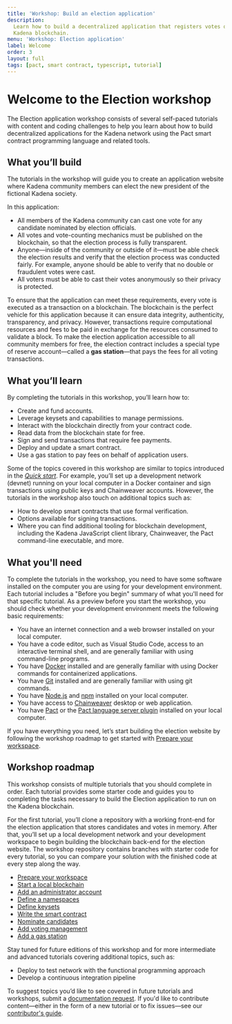 ```yaml
---
title: 'Workshop: Build an election application'
description:
  Learn how to build a decentralized application that registers votes on the
  Kadena blockchain.
menu: 'Workshop: Election application'
label: Welcome
order: 3
layout: full
tags: [pact, smart contract, typescript, tutorial]
---
```


# Welcome to the Election workshop

The Election application workshop consists of several self-paced tutorials with
content and coding challenges to help you learn about how to build decentralized
applications for the Kadena network using the Pact smart contract programming
language and related tools.

## What you’ll build

The tutorials in the workshop will guide you to create an application website
where Kadena community members can elect the new president of the fictional
Kadena society.

In this application:

- All members of the Kadena community can cast one vote for any candidate
  nominated by election officials.
- All votes and vote-counting mechanics must be published on the blockchain, so
  that the election process is fully transparent.
- Anyone—inside of the community or outside of it—must be able check the
  election results and verify that the election process was conducted fairly.
  For example, anyone should be able to verify that no double or fraudulent
  votes were cast.
- All voters must be able to cast their votes anonymously so their privacy is
  protected.

To ensure that the application can meet these requirements, every vote is
executed as a transaction on a blockchain. The blockchain is the perfect vehicle
for this application because it can ensure data integrity, authenticity,
transparency, and privacy. However, transactions require computational resources
and fees to be paid in exchange for the resources consumed to validate a block.
To make the election application accessible to all community members for free,
the election contract includes a special type of reserve account—called a **gas
station**—that pays the fees for all voting transactions.

## What you’ll learn

By completing the tutorials in this workshop, you’ll learn how to:

- Create and fund accounts.
- Leverage keysets and capabilities to manage permissions.
- Interact with the blockchain directly from your contract code.
- Read data from the blockchain state for free.
- Sign and send transactions that require fee payments.
- Deploy and update a smart contract.
- Use a gas station to pay fees on behalf of application users.

Some of the topics covered in this workshop are similar to topics introduced in
the [_Quick start_](/build/quickstart). For example, you’ll set up a development
network (devnet) running on your local computer in a Docker container and sign
transactions using public keys and Chainweaver accounts. However, the tutorials
in the workshop also touch on additional topics such as:

- How to develop smart contracts that use formal verification.
- Options available for signing transactions.
- Where you can find additional tooling for blockchain development, including
  the Kadena JavaScript client library, Chainweaver, the Pact command-line
  executable, and more.

## What you'll need

To complete the tutorials in the workshop, you need to have some software
installed on the computer you are using for your development environment. Each
tutorial includes a "Before you begin" summary of what you'll need for that
specific tutorial. As a preview before you start the workshop, you should check
whether your development environment meets the following basic requirements:

- You have an internet connection and a web browser installed on your local
  computer.
- You have a code editor, such as Visual Studio Code, access to an interactive
  terminal shell, and are generally familiar with using command-line programs.
- You have [Docker](https://docs.docker.com/get-docker/) installed and are
  generally familiar with using Docker commands for containerized applications.
- You have [Git](https://git-scm.com/downloads) installed and are generally
  familiar with using git commands.
- You have [Node.js](https://nodejs.dev/en/learn/how-to-install-nodejs/) and
  [npm](https://docs.npmjs.com/downloading-and-installing-node-js-and-npm)
  installed on your local computer.
- You have access to
  [Chainweaver](https://github.com/kadena-io/chainweaver/releases) desktop or
  web application.
- You have [Pact](https://github.com/kadena-io/pact#installing-pact) or the
  [Pact language server plugin](https://github.com/kadena-io/pact-lsp/releases)
  installed on your local computer.

If you have everything you need, let’s start building the election website by
following the workshop roadmap to get started with
[Prepare your workspace](/build/guides/election-dapp-tutorial/01-getting-started).

## Workshop roadmap

This workshop consists of multiple tutorials that you should complete in order.
Each tutorial provides some starter code and guides you to completing the tasks
necessary to build the Election application to run on the Kadena blockchain.

For the first tutorial, you’ll clone a repository with a working front-end for
the election application that stores candidates and votes in memory. After that,
you’ll set up a local development network and your development workspace to
begin building the blockchain back-end for the election website. The workshop
repository contains branches with starter code for every tutorial, so you can
compare your solution with the finished code at every step along the way.

- [Prepare your workspace](/build/guides/election-dapp-tutorial/prepare-your-workspace)
- [Start a local blockchain](/build/guides/election-dapp-tutorial/start-a-local-blockchain)
- [Add an administrator account](/build/guides/election-dapp-tutorial/add-admin-account)
- [Define a namespaces](/build/guides/election-dapp-tutorial/define-a-namespace)
- [Define keysets](/build/guides/election-dapp-tutorial/05-keysets)
- [Write the smart contract](/build/guides/election-dapp-tutorial/06-smart-contract)
- [Nominate candidates](/build/guides/election-dapp-tutorial/07-nominate-candidates)
- [Add voting management](/build/guides/election-dapp-tutorial/08-voting)
- [Add a gas station](/build/guides/election-dapp-tutorial/09-gas-station)

Stay tuned for future editions of this workshop and for more intermediate and
advanced tutorials covering additional topics, such as:

- Deploy to test network with the functional programming approach
- Develop a continuous integration pipeline

To suggest topics you’d like to see covered in future tutorials and workshops,
submit a
[documentation request](https://github.com/kadena-community/kadena.js/issues/new?assignees=&labels=documentation&projects=&template=003-improve_documentation.yml).
If you'd like to contribute content—either in the form of a new tutorial or to
fix issues—see our [contributor's guide](/contribute/docs).

